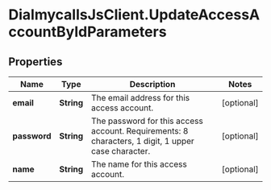 # DialmycallsJsClient.UpdateAccessAccountByIdParameters

## Properties
Name | Type | Description | Notes
------------ | ------------- | ------------- | -------------
**email** | **String** | The email address for this access account. | [optional] 
**password** | **String** | The password for this access account. Requirements: 8 characters, 1 digit, 1 upper case character. | [optional] 
**name** | **String** | The name for this access account. | [optional] 


